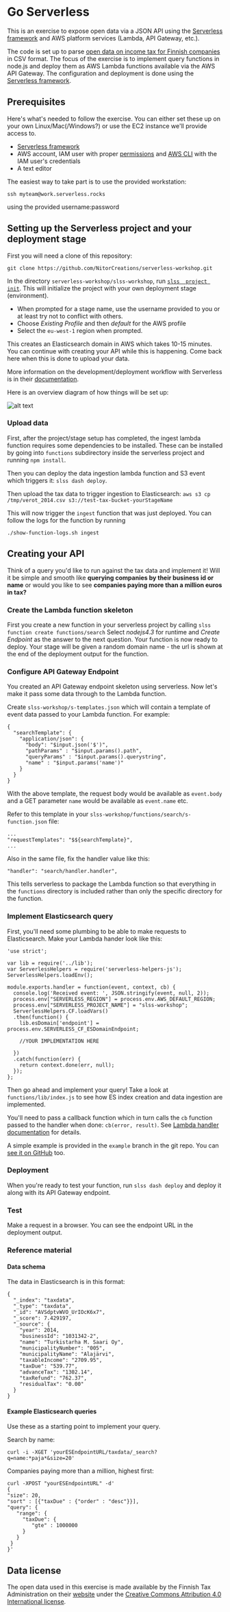 # Go Serverless

This is an exercise to expose open data via a JSON API using the [Serverless framework][serverless] and AWS platform services (Lambda, API Gateway, etc.).

The code is set up to parse [open data on income tax for Finnish companies](https://www.vero.fi/fi-FI/Avoin_data) in CSV format. The focus of the exercise is to implement query functions in node.js and deploy them as AWS Lambda functions available via the AWS API Gateway. The configuration and deployment is done using the [Serverless framework][serverless].

## Prerequisites

Here's what's needed to follow the exercise. You can either set these up on your
own Linux/Mac(/Windows?) or use the EC2 instance we'll provide access to.

- [Serverless framework][serverless]
- AWS account, IAM user with proper [permissions](http://docs.serverless.com/docs/configuring-aws) and [AWS CLI](http://docs.aws.amazon.com/cli/latest/userguide/installing.html)
  with the IAM user's credentials
- A text editor

The easiest way to take part is to use the provided workstation:
```
ssh myteam@work.serverless.rocks
```
using the provided username:password

## Setting up the Serverless project and your deployment stage

First you will need a clone of this repository:
```
git clone https://github.com/NitorCreations/serverless-workshop.git
```

In the directory ```serverless-workshop/slss-workshop```, run [`slss  project init`][serverless-init]. This will initialize the project with your own deployment stage (environment).
  * When prompted for a stage name, use the username provided to you or at least try not to conflict with others.
  * Choose *Existing Profile* and then *default* for the AWS profile
  * Select the `eu-west-1` region when prompted.

This creates an Elasticsearch domain in AWS which takes 10-15 minutes. You can continue with creating your API while this is happening. Come back here when this is done to upload your data.

More information on the development/deployment workflow with Serverless is in their [documentation][serverless-workflow].

Here is an overview diagram of how things will be set up:

![alt text][diagram]

### Upload data

First, after the project/stage setup has completed, the ingest lambda function requires
some dependencies to be installed. These can be installed by going into ```functions```
subdirectory inside the serverless project and running ```npm install```.

Then you can deploy the data ingestion lambda function and S3 event which triggers it: ```slss dash deploy```.

Then upload the tax data to trigger ingestion to Elasticsearch: ```aws s3 cp /tmp/verot_2014.csv s3://test-tax-bucket-yourStageName```

This will now trigger the ```ingest``` function that was just deployed. You can follow the logs for the function by running
```
./show-function-logs.sh ingest
```

## Creating your API

Think of a query you'd like to run against the tax data and implement it! Will it be simple and smooth like **querying companies by their business id or name** or would you like to see **companies paying more than a million euros in tax?**

### Create the Lambda function skeleton

First you create a new function in your serverless project by calling ```slss function create functions/search```
Select *nodejs4.3* for runtime and *Create Endpoint* as the answer to the next question.
Your function is now ready to deploy. Your stage will be given a random domain name -
the url is shown at the end of the deployment output for the function.

### Configure API Gateway Endpoint

You created an API Gateway endpoint skeleton using serverless. Now let's make it pass some data through to the Lambda function.

Create `slss-workshop/s-templates.json` which will contain a template of event data passed to your Lambda function. For example:

```
{
  "searchTemplate": {
    "application/json": {
      "body": "$input.json('$')",
      "pathParams" : "$input.params().path",
      "queryParams" : "$input.params().querystring",
      "name" : "$input.params('name')"
    }
  }
}
```

With the above template, the request body would be available as `event.body` and a GET parameter `name` would be available as `event.name` etc.

Refer to this template in your `slss-workshop/functions/search/s-function.json` file:

```
...
"requestTemplates": "$${searchTemplate}",
...
```

Also in the same file, fix the handler value like this:

```
"handler": "search/handler.handler",
```

This tells serverless to package the Lambda function so that everything in the `functions` directory is included rather than only
the specific directory for the function.

### Implement Elasticsearch query

First, you'll need some plumbing to be able to make requests to Elasticsearch. Make your Lambda hander look like this:

```
'use strict';

var lib = require('../lib');
var ServerlessHelpers = require('serverless-helpers-js');
ServerlessHelpers.loadEnv();

module.exports.handler = function(event, context, cb) {
  console.log('Received event: ', JSON.stringify(event, null, 2));
  process.env["SERVERLESS_REGION"] = process.env.AWS_DEFAULT_REGION;
  process.env["SERVERLESS_PROJECT_NAME"] = "slss-workshop";
  ServerlessHelpers.CF.loadVars()
  .then(function() {
    lib.esDomain['endpoint'] = process.env.SERVERLESS_CF_ESDomainEndpoint;

    //YOUR IMPLEMENTATION HERE

  })
  .catch(function(err) {
    return context.done(err, null);
  });
};

```

Then go ahead and implement your query! Take a look at `functions/lib/index.js` to see how ES index creation and data ingestion are implemented.

You'll need to pass a callback function which in turn calls the `cb` function passed to the handler when done: `cb(error, result)`. See [Lambda handler documentation][lambda-handler] for details.

A simple example is provided in the `example` branch in the git repo. You can [see it on GitHub][examplediff] too.

### Deployment

When you're ready to test your function, run `slss dash deploy` and deploy it along with its API Gateway endpoint.

### Test

Make a request in a browser. You can see the endpoint URL in the deployment output.

### Reference material

#### Data schema

The data in Elasticsearch is in this format:

```
{
  "_index": "taxdata",
  "_type": "taxdata",
  "_id": "AVSdptvWVO_UrIOcK6x7",
  "_score": 7.429197,
  "_source": {
    "year": 2014,
    "businessId": "1031342-2",
    "name": "Turkistarha M. Saari Oy",
    "municipalityNumber": "005",
    "municipalityName": "Alajärvi",
    "taxableIncome": "2709.95",
    "taxDue": "539.77",
    "advanceTax": "1302.14",
    "taxRefund": "762.37",
    "residualTax": "0.00"
  }
}
```

#### Example Elasticsearch queries

Use these as a starting point to implement your query.

Search by name:
```
curl -i -XGET 'yourESEndpointURL/taxdata/_search?q=name:*paja*&size=20'
```

Companies paying more than a million, highest first:
```
curl -XPOST "yourESEndpointURL" -d'
{
"size": 20,
"sort" : [{"taxDue" : {"order" : "desc"}}],
"query": {
   "range": {
     "taxDue": {
        "gte" : 1000000
     }
   }
 }
}'

```

## Data license

The open data used in this exercise is made available by the Finnish Tax Administration on their [website][verofi-avoin] under the [Creative Commons Attribution 4.0 International license][cc-by-40].

[serverless]: https://github.com/serverless/serverless
[serverless-workflow]: http://docs.serverless.com/docs/workflow
[serverless-init]: http://docs.serverless.com/docs/project-init
[verofi-avoin]: https://www.vero.fi/fi-FI/Avoin_data
[cc-by-40]: http://creativecommons.org/licenses/by/4.0/deed.en
[lambda-handler]: http://docs.aws.amazon.com/lambda/latest/dg/nodejs-prog-model-handler.html
[aws-httpreq]: http://docs.aws.amazon.com/AWSJavaScriptSDK/latest/AWS/HttpRequest.html
[examplediff]: https://github.com/NitorCreations/serverless-workshop/compare/example?expand=1

[diagram]: http://plantuml.com/plantuml/png/RP9FRvn03CNlyoaiBZqbbxsXQANqZz98bTfgM-rbByxWmWYOGMDFAAhwtMk6pR8aFJ73-s4_FyEjymD6xA51NutHYP07YOdCExveVV31DZ7qj4YhCg1jiQQ3J1r192jN6ZTOXT7v6dvXnsHi5r85zyS3_340DlH3yEG5nX1RG8RYg0SM51SyEAydRwc0kxjCt3B5PueTCT_6O5k6_HusTN1mzPWBQO-Jl__s20yeDE9KRBWE-wSAL_1BlhzYGiqhyM5sVaInZTAgR5cw8k5JXooEBHD6ssn1ths0SDZ1-sHRaiByDMWbH4Wwu1f34uRJdACuwmRqogrrQYTDUihiWvFFUemqXC8ORN1JtUpF4vRm8xgwrgeL2cgYDV6ShJa7a57Y4XwpagatsY7FiMWcMrHXtaS9iq_GLSr1DnJfv7KAlKyXwNFqKD6pisJETY_VQPgUikLBGTwLy7Fe0bOW-FjLjxpN4hudYjEL_E9qdvTLmjSaGresPypoB_mtZ6KpnkJVRaDy9BKmNGddpilxVm00 "Deployment diagram"
